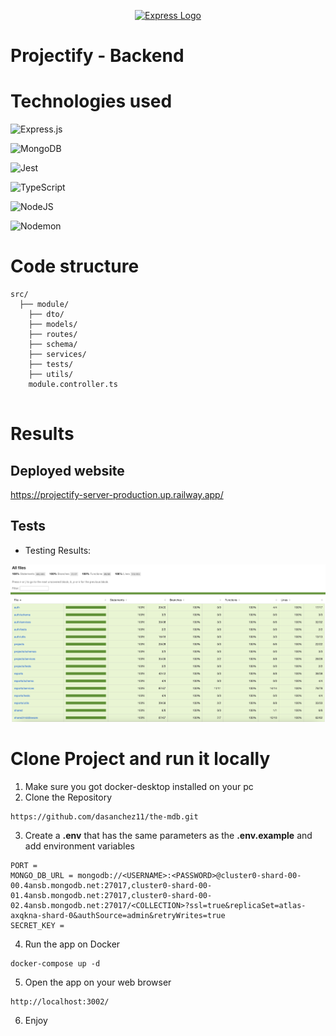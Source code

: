 <p align="center">
  <a href="https://expressjs.com/" target="__blank"><img src="https://upload.wikimedia.org/wikipedia/commons/6/64/Expressjs.png" width="200" alt="Express Logo" /></a>
</p>

# Projectify - Backend

# Technologies used

![Express.js](https://img.shields.io/badge/express.js-%23404d59.svg?style=for-the-badge&logo=express&logoColor=%2361DAFB)

![MongoDB](https://img.shields.io/badge/MongoDB-%234ea94b.svg?style=for-the-badge&logo=mongodb&logoColor=white)

![Jest](https://img.shields.io/badge/-jest-%23C21325?style=for-the-badge&logo=jest&logoColor=white)

![TypeScript](https://img.shields.io/badge/typescript-%23007ACC.svg?style=for-the-badge&logo=typescript&logoColor=white)

![NodeJS](https://img.shields.io/badge/node.js-6DA55F?style=for-the-badge&logo=node.js&logoColor=white)

![Nodemon](https://img.shields.io/badge/NODEMON-%23323330.svg?style=for-the-badge&logo=nodemon&logoColor=%BBDEAD)

# Code structure

```
src/
  ├── module/
    ├── dto/
    ├── models/
    ├── routes/
    ├── schema/
    ├── services/
    ├── tests/
    ├── utils/
    module.controller.ts


```

# Results

## Deployed website

<a href= 'https://projectify-server-production.up.railway.app/' target="__blank">https://projectify-server-production.up.railway.app/</a>

## Tests

- Testing Results:

<p align="left">
  <a target="__blank"><img src="./tests.png" width="600" /></a>
</p>

# Clone Project and run it locally

1. Make sure you got docker-desktop installed on your pc
2. Clone the Repository

```
https://github.com/dasanchez11/the-mdb.git
```

3. Create a **.env** that has the same parameters as the **.env.example** and add environment variables

```
PORT =
MONGO_DB_URL = mongodb://<USERNAME>:<PASSWORD>@cluster0-shard-00-00.4ansb.mongodb.net:27017,cluster0-shard-00-01.4ansb.mongodb.net:27017,cluster0-shard-00-02.4ansb.mongodb.net:27017/<COLLECTION>?ssl=true&replicaSet=atlas-axqkna-shard-0&authSource=admin&retryWrites=true
SECRET_KEY =
```

4. Run the app on Docker

```
docker-compose up -d
```

5. Open the app on your web browser

```
http://localhost:3002/
```

6. Enjoy
